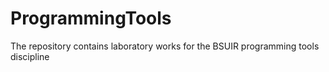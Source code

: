 # ProgrammingTools
The repository contains laboratory works for the BSUIR programming tools discipline
